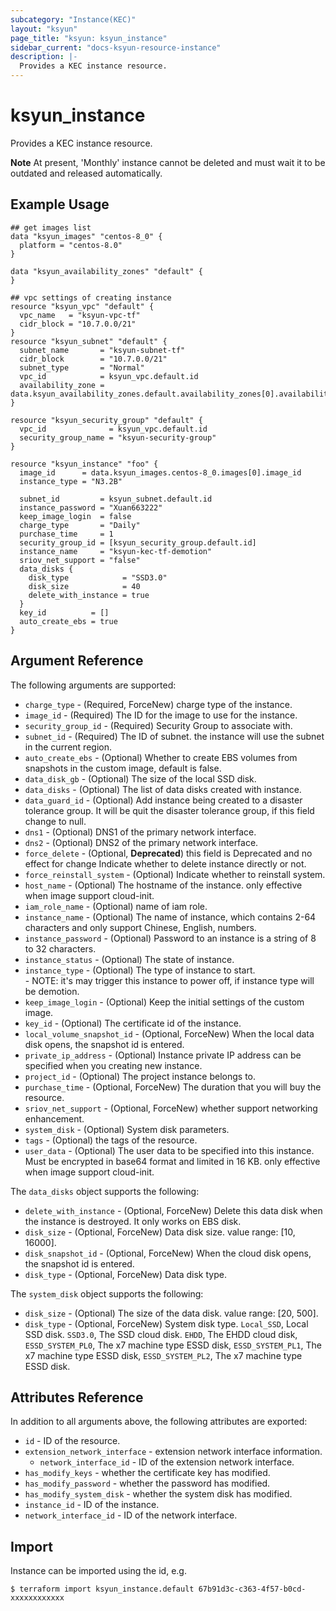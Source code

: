 ```yaml
---
subcategory: "Instance(KEC)"
layout: "ksyun"
page_title: "ksyun: ksyun_instance"
sidebar_current: "docs-ksyun-resource-instance"
description: |-
  Provides a KEC instance resource.
---
```


# ksyun_instance

Provides a KEC instance resource.

**Note**  At present, 'Monthly' instance cannot be deleted and must wait it to be outdated and released automatically.

## Example Usage

```hcl
## get images list
data "ksyun_images" "centos-8_0" {
  platform = "centos-8.0"
}

data "ksyun_availability_zones" "default" {
}

## vpc settings of creating instance
resource "ksyun_vpc" "default" {
  vpc_name   = "ksyun-vpc-tf"
  cidr_block = "10.7.0.0/21"
}
resource "ksyun_subnet" "default" {
  subnet_name       = "ksyun-subnet-tf"
  cidr_block        = "10.7.0.0/21"
  subnet_type       = "Normal"
  vpc_id            = ksyun_vpc.default.id
  availability_zone = data.ksyun_availability_zones.default.availability_zones[0].availability_zone_name
}

resource "ksyun_security_group" "default" {
  vpc_id              = ksyun_vpc.default.id
  security_group_name = "ksyun-security-group"
}

resource "ksyun_instance" "foo" {
  image_id      = data.ksyun_images.centos-8_0.images[0].image_id
  instance_type = "N3.2B"

  subnet_id         = ksyun_subnet.default.id
  instance_password = "Xuan663222"
  keep_image_login  = false
  charge_type       = "Daily"
  purchase_time     = 1
  security_group_id = [ksyun_security_group.default.id]
  instance_name     = "ksyun-kec-tf-demotion"
  sriov_net_support = "false"
  data_disks {
    disk_type            = "SSD3.0"
    disk_size            = 40
    delete_with_instance = true
  }
  key_id          = []
  auto_create_ebs = true
}
```

## Argument Reference

The following arguments are supported:

* `charge_type` - (Required, ForceNew) charge type of the instance.
* `image_id` - (Required) The ID for the image to use for the instance.
* `security_group_id` - (Required) Security Group to associate with.
* `subnet_id` - (Required) The ID of subnet. the instance will use the subnet in the current region.
* `auto_create_ebs` - (Optional) Whether to create EBS volumes from snapshots in the custom image, default is false.
* `data_disk_gb` - (Optional) The size of the local SSD disk.
* `data_disks` - (Optional) The list of data disks created with instance.
* `data_guard_id` - (Optional) Add instance being created to a disaster tolerance group. It will be quit the disaster tolerance group, if this field change to null.
* `dns1` - (Optional) DNS1 of the primary network interface.
* `dns2` - (Optional) DNS2 of the primary network interface.
* `force_delete` - (Optional, **Deprecated**) this field is Deprecated and no effect for change Indicate whether to delete instance directly or not.
* `force_reinstall_system` - (Optional) Indicate whether to reinstall system.
* `host_name` - (Optional) The hostname of the instance. only effective when image support cloud-init.
* `iam_role_name` - (Optional) name of iam role.
* `instance_name` - (Optional) The name of instance, which contains 2-64 characters and only support Chinese, English, numbers.
* `instance_password` - (Optional) Password to an instance is a string of 8 to 32 characters.
* `instance_status` - (Optional) The state of instance.
* `instance_type` - (Optional) The type of instance to start. <br> - NOTE: it's may trigger this instance to power off, if instance type will be demotion.
* `keep_image_login` - (Optional) Keep the initial settings of the custom image.
* `key_id` - (Optional) The certificate id of the instance.
* `local_volume_snapshot_id` - (Optional, ForceNew) When the local data disk opens, the snapshot id is entered.
* `private_ip_address` - (Optional) Instance private IP address can be specified when you creating new instance.
* `project_id` - (Optional) The project instance belongs to.
* `purchase_time` - (Optional, ForceNew) The duration that you will buy the resource.
* `sriov_net_support` - (Optional, ForceNew) whether support networking enhancement.
* `system_disk` - (Optional) System disk parameters.
* `tags` - (Optional) the tags of the resource.
* `user_data` - (Optional) The user data to be specified into this instance. Must be encrypted in base64 format and limited in 16 KB. only effective when image support cloud-init.

The `data_disks` object supports the following:

* `delete_with_instance` - (Optional, ForceNew) Delete this data disk when the instance is destroyed. It only works on EBS disk.
* `disk_size` - (Optional, ForceNew) Data disk size. value range: [10, 16000].
* `disk_snapshot_id` - (Optional, ForceNew) When the cloud disk opens, the snapshot id is entered.
* `disk_type` - (Optional, ForceNew) Data disk type.

The `system_disk` object supports the following:

* `disk_size` - (Optional) The size of the data disk. value range: [20, 500].
* `disk_type` - (Optional, ForceNew) System disk type. `Local_SSD`, Local SSD disk. `SSD3.0`, The SSD cloud disk. `EHDD`, The EHDD cloud disk, `ESSD_SYSTEM_PL0`, The x7 machine type ESSD disk, `ESSD_SYSTEM_PL1`, The x7 machine type ESSD disk, `ESSD_SYSTEM_PL2`, The x7 machine type ESSD disk.

## Attributes Reference

In addition to all arguments above, the following attributes are exported:

* `id` - ID of the resource.
* `extension_network_interface` - extension network interface information.
  * `network_interface_id` - ID of the extension network interface.
* `has_modify_keys` - whether the certificate key has modified.
* `has_modify_password` - whether the password has modified.
* `has_modify_system_disk` - whether the system disk has modified.
* `instance_id` - ID of the instance.
* `network_interface_id` - ID of the network interface.


## Import

Instance can be imported using the id, e.g.

```
$ terraform import ksyun_instance.default 67b91d3c-c363-4f57-b0cd-xxxxxxxxxxxx
```

